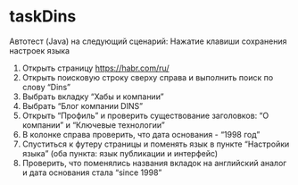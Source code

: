 # taskDins
Автотест (Java) на следующий сценарий:
Нажатие клавиши сохранения настроек языка

1.	Открыть страницу https://habr.com/ru/ 
2.	Открыть поисковую строку сверху справа и выполнить поиск по слову “Dins”
3.	Выбрать вкладку “Хабы и компании”
4.	Выбрать “Блог компании DINS”
5.	Открыть “Профиль” и проверить существование заголовков: “О компании” и “Ключевые технологии”
6.	В колонке справа проверить, что дата основания - “1998 год”
7.	Спуститься к футеру страницы и поменять язык в пункте “Настройки языка”  (оба пункта: язык публикации и интерфейс)
8.	Проверить, что поменялись названия вкладок на английский аналог и дата основания стала “since 1998”
